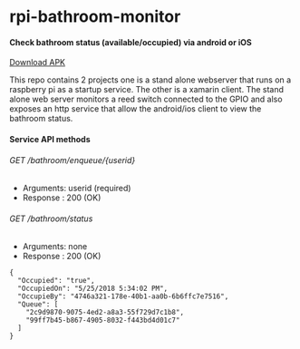 # rpi-bathroom-monitor

#### Check bathroom status (available/occupied) via android or iOS
[Download APK](https://drive.google.com/uc?authuser=0&id=1-hrz6XFFaplhNg2yP2GjyWo5SVMJG8IR&export=download)

This repo contains 2 projects one is a stand alone webserver that runs on a raspberry pi as a startup service. The other is a xamarin client. The stand alone web server monitors a reed switch connected to the GPIO and also exposes an http service that allow the android/ios client to view the bathroom status.

#### Service API methods 

###### GET /bathroom/enqueue/{userid}  
* Arguments: userid (required)  
* Response : 200 (OK)
###### GET /bathroom/status  
* Arguments: none   
* Response : 200 (OK)
```
{
  "Occupied": "true",
  "OccupiedOn": "5/25/2018 5:34:02 PM",
  "OccupieBy": "4746a321-178e-40b1-aa0b-6b6ffc7e7516",
  "Queue": [
    "2c9d9870-9075-4ed2-a8a3-55f729d7c1b8",
    "99ff7b45-b867-4905-8032-f443bd4d01c7"
  ]
}
```
